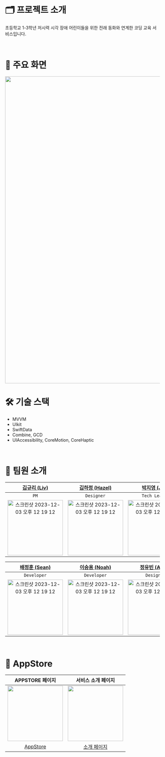 # 🗂️ 프로젝트 소개
초등학교 1-3학년 저시력 시각 장애 어린이들을 위한 전래 동화와 연계한 코딩 교육 서비스입니다.

<br/>

# 📱 주요 화면
<img src = "https://github.com/DeveloperAcademy-POSTECH/MacC-Team5-COMBINE/assets/128671453/e8e0d7bd-d11e-40f4-87ff-0c74a71f3254" width = "1000">

<!--<img src = "https://github.com/DeveloperAcademy-POSTECH/MacC-Team5-COMBINE/assets/128671453/43ae2ace-ea49-4de7-a490-27a0c975729f" width = "500">|<img src = "https://github.com/DeveloperAcademy-POSTECH/MacC-Team5-COMBINE/assets/128671453/4e66d3c6-1447-4674-84f4-c83b3fcbb3b2" width = "500">|-->

<br/>

# 🛠️ 기술 스택
- MVVM
- UIkit
- SwiftData
- Combine, GCD
- UIAccessibility, CoreMotion, CoreHaptic
<br/>


# 👥 팀원 소개

|[김규리 (Liv)](https://github.com/LIVV23)|[김하정 (Hazel)](https://github.com/Khajeong)|[박지영 (Joy)](https://github.com/JYPjoy)|
|:----:|:---:|:---:|
|`PM`|`Designer`|`Tech Leader`|
|<img width="180" alt="스크린샷 2023-12-03 오후 12 19 12" src="https://github.com/DeveloperAcademy-POSTECH/MacC-Team5-COMBINE/assets/84610593/04baf25d-c80f-44ef-a98d-49be2cd2787f">|<img width="180" alt="스크린샷 2023-12-03 오후 12 19 12" src="https://github.com/DeveloperAcademy-POSTECH/MacC-Team5-COMBINE/assets/84610593/0bbe3986-e43a-4014-98e7-844072d17edf">|<img width="180" alt="스크린샷 2023-12-03 오후 12 19 12" src="https://github.com/DeveloperAcademy-POSTECH/MacC-Team5-COMBINE/assets/84610593/7ca44ccc-e1b5-4c24-a327-53460dbfeb79">|

|[배정훈 (Sean)](https://github.com/nss321)|[이승용 (Noah)](https://github.com/dtd1232)|[정유빈 (Anna)](https://github.com/addlight19)|
|:----:|:---:|:---:|
|`Developer`|`Developer`|`Designer`|
|<img width="180" alt="스크린샷 2023-12-03 오후 12 19 12" src="https://github.com/DeveloperAcademy-POSTECH/MacC-Team5-COMBINE/assets/84610593/eb5bfa3f-6e2f-4cda-8130-f2628939636c">|<img width="180" alt="스크린샷 2023-12-03 오후 12 19 12" src="https://github.com/DeveloperAcademy-POSTECH/MacC-Team5-COMBINE/assets/84610593/92c38b19-9194-4e4c-a9d4-5a5358f1c15a">|<img width="180" alt="스크린샷 2023-12-03 오후 12 19 12" src="https://github.com/DeveloperAcademy-POSTECH/MacC-Team5-COMBINE/assets/84610593/93d677f4-0f47-4e56-a1e5-6324a8b60435">|


<br/>


# 🛒 AppStore

|APPSTORE 페이지|서비스 소개 페이지|
|:----:|:---:|
|<img src="https://github.com/DeveloperAcademy-POSTECH/MacC-Team5-COMBINE/assets/84610593/8bdde528-9af8-4466-a216-720a4aa7e10b" width=180>|<img src="https://github.com/DeveloperAcademy-POSTECH/MacC-Team5-COMBINE/assets/84610593/2c6aea44-b4f1-4cc0-815f-7a3f32bf28bd" width=180>|
|[AppStore](https://apps.apple.com/kr/app/%EC%BD%94%EB%94%A9%EB%8F%99/id6469955220)|[소개 페이지](https://vagabond-quit-3bd.notion.site/CODINGDONG-078cef7489054c9e81efbc8ce081799c?pvs=4)|
